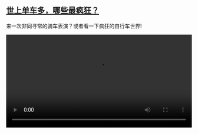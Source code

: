 <!--1687078026000-->
[世上单车多，哪些最疯狂？](https://www.dw.com/zh/%E4%B8%96%E4%B8%8A%E5%8D%95%E8%BD%A6%E5%A4%9A%EF%BC%8C%E5%93%AA%E4%BA%9B%E6%9C%80%E7%96%AF%E7%8B%82%EF%BC%9F/a-65935165)
------

<p>来一次非同寻常的骑车表演？或者看一下疯狂的自行车世界!</small></p><video src="https://tvdownloaddw-a.akamaihd.net/dwtv_video/flv/vdt_zh/2023/bchi230615_001_bikew2_01r_AVC_1280x720.mp4" controls style="width:100%"></video>
